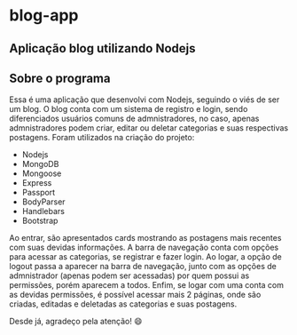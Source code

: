 # blog-app

## Aplicação blog utilizando Nodejs

## Sobre o programa
Essa é uma aplicação que desenvolvi com Nodejs, seguindo o viés de ser um blog. O blog conta com um sistema de registro e login, sendo diferenciados usuários comuns de admnistradores, no caso, apenas admnistradores podem criar, editar ou deletar categorias e suas respectivas postagens. Foram utilizados na criação do projeto:

- Nodejs
- MongoDB
- Mongoose
- Express
- Passport
- BodyParser
- Handlebars
- Bootstrap

Ao entrar, são apresentados cards mostrando as postagens mais recentes com suas devidas informações. A barra de navegação conta com opções para acessar as categorias, se registrar e fazer login. Ao logar, a opção de logout passa a aparecer na barra de navegação, junto com as opções de admnistrador (apenas podem ser acessadas) por quem possui as permissões, porém aparecem a todos. Enfim, se logar com uma conta com as devidas permissões, é possível acessar mais 2 páginas, onde são criadas, editadas e deletadas as categorias e suas postagens. 

Desde já, agradeço pela atenção! 😄



